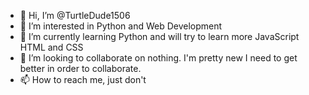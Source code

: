 - 👋 Hi, I’m @TurtleDude1506
- 👀 I’m interested in Python and Web Development
- 🌱 I’m currently learning Python and will try to learn more JavaScript HTML and CSS
- 💞️ I’m looking to collaborate on nothing. I'm pretty new I need to get better in order to collaborate.
- 📫 How to reach me, just don't

<!---
TurtleDude1506/TurtleDude1506 is a ✨ special ✨ repository because its `README.md` (this file) appears on your GitHub profile.
You can click the Preview link to take a look at your changes.
--->
